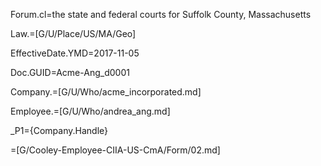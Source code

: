Forum.cl=the state and federal courts for Suffolk County, Massachusetts

Law.=[G/U/Place/US/MA/Geo]

EffectiveDate.YMD=2017-11-05

Doc.GUID=Acme-Ang_d0001

Company.=[G/U/Who/acme_incorporated.md]

Employee.=[G/U/Who/andrea_ang.md]

_P1={Company.Handle}

=[G/Cooley-Employee-CIIA-US-CmA/Form/02.md]
